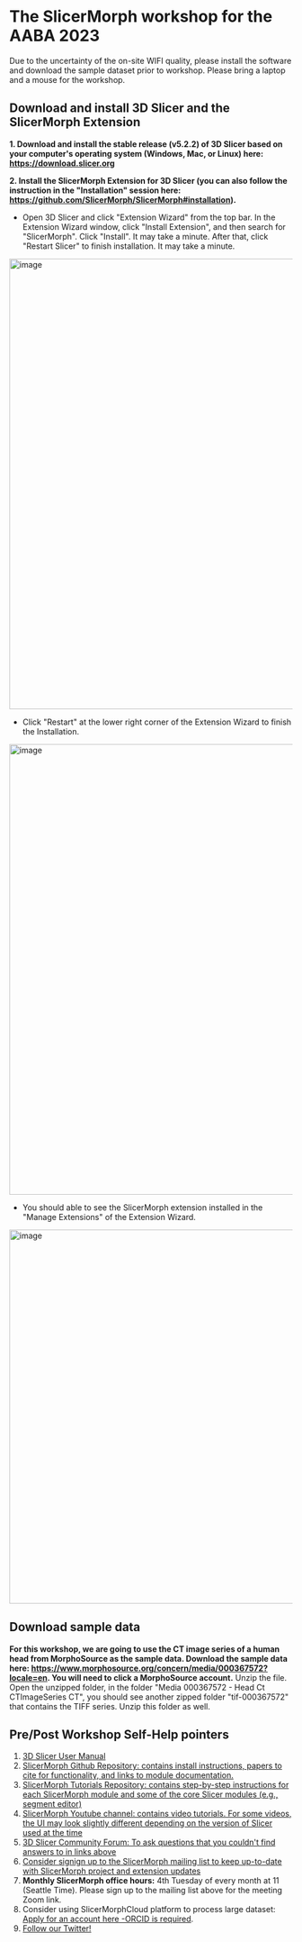 # The SlicerMorph workshop for the AABA 2023

Due to the uncertainty of the on-site WIFI quality, please install the software and download the sample dataset prior to workshop. Please bring a laptop and a mouse for the workshop.

## Download and install 3D Slicer and the SlicerMorph Extension
**1. Download and install the stable release (v5.2.2) of 3D Slicer based on your computer's operating system (Windows, Mac, or Linux) here: https://download.slicer.org**

**2. Install the SlicerMorph Extension for 3D Slicer (you can also follow the instruction in the "Installation" session here: https://github.com/SlicerMorph/SlicerMorph#installation).**
* Open 3D Slicer and click "Extension Wizard" from the top bar. In the Extension Wizard window, click "Install Extension", and then search for "SlicerMorph". Click "Install". It may take a minute. After that, click "Restart Slicer" to finish installation. It may take a minute.
<img width="800" alt="image" src="https://user-images.githubusercontent.com/80793828/229630900-05adf76c-85a4-4980-8a67-93e5d3c4e092.png">

* Click "Restart" at the lower right corner of the Extension Wizard to finish the Installation. 
<img width="800" alt="image" src="https://user-images.githubusercontent.com/80793828/229631458-287443b6-97c6-4fd8-9014-43a00a937b7b.png">

* You should able to see the SlicerMorph extension installed in the "Manage Extensions" of the Extension Wizard.
<img width="664" alt="image" src="https://user-images.githubusercontent.com/80793828/229631818-d198ac99-cba9-44d4-9c6c-6fe17a0f5fa7.png">

## Download sample data
**For this workshop, we are going to use the CT image series of a human head from MorphoSource as the sample data. Download the sample data here: https://www.morphosource.org/concern/media/000367572?locale=en. You will need to click a MorphoSource account.** Unzip the file. Open the unzipped folder, in the folder "Media 000367572 - Head Ct CTImageSeries CT", you should see another zipped folder "tif-000367572" that contains the TIFF series. Unzip this folder as well.


## Pre/Post Workshop Self-Help pointers
1. [3D Slicer User Manual](https://slicer.readthedocs.io)
2. [SlicerMorph Github Repository: contains install instructions, papers to cite for functionality, and links to module documentation.](https://github.com/SlicerMorph/SlicerMorph#readme)
3. [SlicerMorph Tutorials Repository: contains step-by-step instructions for each SlicerMorph module and some of the core Slicer modules (e.g., segment editor)](https://github.com/SlicerMorph/Tutorials#readme) 
4. [SlicerMorph Youtube channel: contains video tutorials. For some videos, the UI may look slightly different depending on the version of Slicer used at the time](https://www.youtube.com/channel/UCy3Uz1ikRH1B7WSMfaldcjQ)
5. [3D Slicer Community Forum: To ask questions that you couldn't find answers to in links above](https://discourse.slicer.org)
6. [Consider signign up to the SlicerMorph mailing list to keep up-to-date with SlicerMorph project and extension updates](http://mailman11.u.washington.edu/mailman/listinfo/slicermorph-announcements)
7. **Monthly SlicerMorph office hours:** 4th Tuesday of every month at 11 (Seattle Time). Please sign up to the mailing list above for the meeting Zoom link. 
8. Consider using SlicerMorphCloud platform to process large dataset: [Apply for an account here -ORCID is required](https://docs.google.com/forms/d/e/1FAIpQLSdq-YV5GcgBuTudKYoJFmIgHxGLBtsFzA6NttyVwIbxEPZ-9A/viewform?usp=sf_link).
9.  [Follow our Twitter!](https://twitter.com/SlicerMorph)
